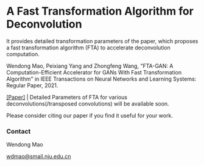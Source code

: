# A Fast Transformation Algorithm for Deconvolution

It provides detailed transformation parameters of the paper, which proposes a fast transformation
algorithm (FTA) to accelerate deconvolution computation.

Wendong Mao, Peixiang Yang and Zhongfeng Wang,  "FTA-GAN: A Computation-Efficient Accelerator for
GANs With Fast Transformation Algorithm"  in IEEE Transactions on Neural Networks and Learning Systems: Regular Paper, 2021.

[[Paper]](https://ieeexplore.ieee.org/document/9540753/) | Detailed Parameters of FTA for various deconvolutions(/transposed convolutions) will be available soon.

Please consider citing our paper if you find it useful for your work.



### Contact

Wendong Mao

wdmao@smail.nju.edu.cn
